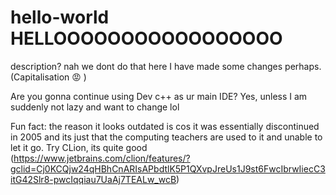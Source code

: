 # hello-world HELLOOOOOOOOOOOOOOOOO
description? nah we dont do that here
I have made some changes perhaps. (Capitalisation 😡 )

Are you gonna continue using Dev c++ as ur main IDE?
Yes, unless I am suddenly not lazy and want to change lol

Fun fact: the reason it looks outdated is cos it was essentially discontinued in 2005 and its just that the computing teachers are used to it and unable to let it go. Try CLion, its quite good (https://www.jetbrains.com/clion/features/?gclid=Cj0KCQjw24qHBhCnARIsAPbdtlK5P1QXvpJreUs1J9st6FwcIbrwIiecC3itG42Slr8-pwcIqqiau7UaAj7TEALw_wcB)
